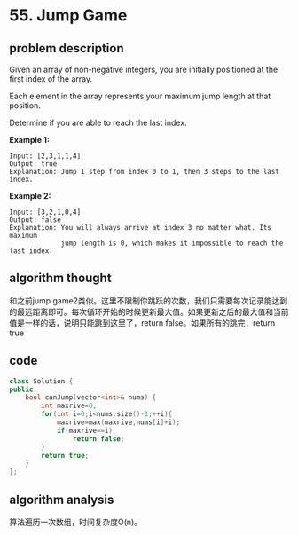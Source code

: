 # 55. Jump Game

## problem description

Given an array of non-negative integers, you are initially positioned at the first index of the array.

Each element in the array represents your maximum jump length at that position.

Determine if you are able to reach the last index.

**Example 1:**

```text
Input: [2,3,1,1,4]
Output: true
Explanation: Jump 1 step from index 0 to 1, then 3 steps to the last index.
```

**Example 2:**

```text
Input: [3,2,1,0,4]
Output: false
Explanation: You will always arrive at index 3 no matter what. Its maximum
             jump length is 0, which makes it impossible to reach the last index.
```

## algorithm thought

和之前jump game2类似。这里不限制你跳跃的次数，我们只需要每次记录能达到的最远距离即可。每次循环开始的时候更新最大值。如果更新之后的最大值和当前值是一样的话，说明只能跳到这里了，return false。如果所有的跳完，return true

## code

```cpp
class Solution {
public:
    bool canJump(vector<int>& nums) {
        int maxrive=0;
        for(int i=0;i<nums.size()-1;++i){
            maxrive=max(maxrive,nums[i]+i);
            if(maxrive==i)
                return false;
        }
        return true;
    }
};
```

## algorithm analysis

算法遍历一次数组，时间复杂度O\(n\)。


